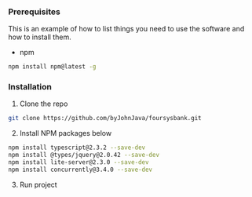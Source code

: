 ### Prerequisites

This is an example of how to list things you need to use the software and how to install them.
* npm
```sh
npm install npm@latest -g
```

### Installation

1. Clone the repo
```sh
git clone https://github.com/byJohnJava/foursysbank.git
```
2. Install NPM packages below
```sh
npm install typescript@2.3.2 --save-dev
npm install @types/jquery@2.0.42 --save-dev
npm install lite-server@2.3.0 --save-dev
npm install concurrently@3.4.0 --save-dev
```
3. Run project
